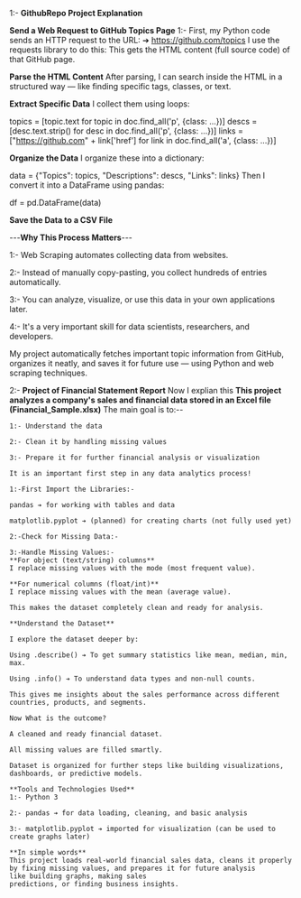 1:- **GithubRepo Project Explanation** 

**Send a Web Request to GitHub Topics Page** 
1:- First, my Python code sends an HTTP request to the URL:
➔  https://github.com/topics
I use the requests library to do this:
This gets the HTML content (full source code) of that GitHub page.

**Parse the HTML Content**
After parsing, I can search inside the HTML in a structured way — like finding specific tags, classes, or text.

**Extract Specific Data**
I collect them using loops:

topics = [topic.text for topic in doc.find_all('p', {class: ...})]
descs = [desc.text.strip() for desc in doc.find_all('p', {class: ...})]
links = ["https://github.com" + link['href'] for link in doc.find_all('a', {class: ...})]

**Organize the Data**
I organize these into a dictionary:

data = {"Topics": topics, "Descriptions": descs, "Links": links}
Then I convert it into a DataFrame using pandas:

df = pd.DataFrame(data)

**Save the Data to a CSV File**

---**Why This Process Matters**---

1:- Web Scraping automates collecting data from websites.

2:- Instead of manually copy-pasting, you collect hundreds of entries automatically.

3:- You can analyze, visualize, or use this data in your own applications later.

4:- It's a very important skill for data scientists, researchers, and developers.

My project automatically fetches important topic information from GitHub, organizes it neatly, and saves it for future use — using Python and web scraping techniques.


2:- **Project of Financial Statement Report**
    Now I explian this 
**This project analyzes a company's sales and financial data stored in an Excel file (Financial_Sample.xlsx)**
      The main goal is to:--

    1:- Understand the data

    2:- Clean it by handling missing values

    3:- Prepare it for further financial analysis or visualization

    It is an important first step in any data analytics process!

    1:-First Import the Libraries:-
        
    pandas ➔ for working with tables and data

    matplotlib.pyplot ➔ (planned) for creating charts (not fully used yet)

    2:-Check for Missing Data:-
        
    3:-Handle Missing Values:-
    **For object (text/string) columns**
    I replace missing values with the mode (most frequent value).

    **For numerical columns (float/int)**
    I replace missing values with the mean (average value).

    This makes the dataset completely clean and ready for analysis.

    **Understand the Dataset**

    I explore the dataset deeper by:

    Using .describe() ➔ To get summary statistics like mean, median, min, max.

    Using .info() ➔ To understand data types and non-null counts.

    This gives me insights about the sales performance across different countries, products, and segments.

    Now What is the outcome?

    A cleaned and ready financial dataset.

    All missing values are filled smartly.

    Dataset is organized for further steps like building visualizations, dashboards, or predictive models.

    **Tools and Technologies Used**
    1:- Python 3

    2:- pandas ➔ for data loading, cleaning, and basic analysis

    3:- matplotlib.pyplot ➔ imported for visualization (can be used to create graphs later)

    **In simple words**
    This project loads real-world financial sales data, cleans it properly by fixing missing values, and prepares it for future analysis 
    like building graphs, making sales 
    predictions, or finding business insights.








    

        
